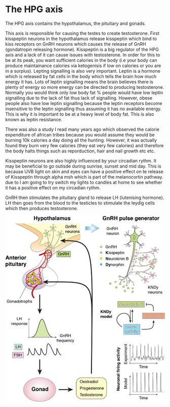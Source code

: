 # The HPG axis
The HPG axis contains the hypothalamus, the pituitary and gonads. 

This axis is responsible for causing the testes to create testosterone. First kisspeptin neurons in the hypothalamus release kisspeptin which bind to kiss receptors on GnRH neurons which causes the release of GnRH (gondatropin releasing hormone). Kisspeptin is a big regulator of the HPG axis and a lack of it can cause issues with testosterone. In order for this to be at its peak, you want sufficient calories in the body (i.e your body can produce maintainance calories via ketogenisis if low on calories or you are in a surplus). Lepting signalling is also very important. Leptin is a hormone which is released by fat cells in the body which tells the brain how much energy it has. Lots of leptin signalling means the brain believes there is plenty of energy so more energy can be directed to producing testosterone. Normally you would think only low body fat % people would have low leptin signalling due to the lack of fat thus lack of signalling. However, obese people also have low leptin signalling because the leptin receptors become insensitive to the leptin signalling thus assuming it has no available energy. This is why it is important to be at a heavy level of body fat. This is also known as leptin resistance. 

There was also a study I read many years ago which observed the calorie expenditure of african tribes because you would assume they would be burning 10k calories a day doing all the hunting. However, it was actually found they burn very few calories (they eat very few calories) and therefore the body halts things such as reporduction, hair and nail growth etc etc.


Kisspeptin neurons are also highly influenced by your circadian rythm. It may be beneficial to go outisde during sunrise, sunset and mid day. This is because UVB light on skin and eyes can have a positive effect on te release of Kisspeptin through alpha msh which is part of the melanocortin pathway. due to  I am going to try switch my lights to candles at home to see whether it has a positive effect on my circadian rythm.



 GnRH then stimulates the pituitary gland to release LH (lutenising hormone). LH then goes from the blood to the testicles to stimulate the leydig cells which then produces testosterone. 



![alt text](image.png)